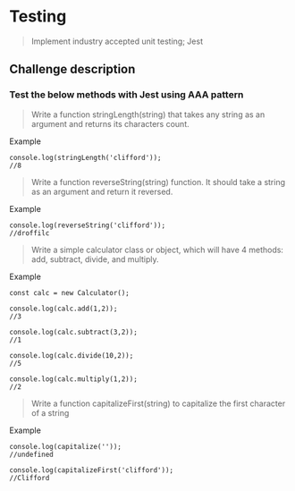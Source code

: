 # Testing

> Implement industry accepted unit testing; Jest


## Challenge description


### Test the below methods with Jest using AAA pattern

> Write a function stringLength(string) that takes any string as an argument and returns its characters count.

Example

```
console.log(stringLength('clifford'));
//8
```
> Write a function reverseString(string) function. It should take a string as an argument and return it reversed.

Example

```
console.log(reverseString('clifford'));
//droffilc
```
> Write a simple calculator class or object, which will have 4 methods: add, subtract, divide, and multiply.

Example

```
const calc = new Calculator();

console.log(calc.add(1,2));
//3

console.log(calc.subtract(3,2));
//1

console.log(calc.divide(10,2));
//5

console.log(calc.multiply(1,2));
//2
```

> Write a function capitalizeFirst(string) to capitalize the first character of a string

Example

```
console.log(capitalize(''));
//undefined

console.log(capitalizeFirst('clifford'));
//Clifford
```
